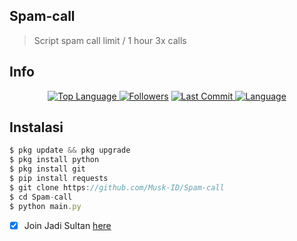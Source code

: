 ## Spam-call
> Script spam call limit / 1 hour 3x calls
## Info
<p align="center">
 <a href="https://github.com/Musk-ID">
    <img alt="Top Language" src="https://img.shields.io/github/languages/top/Musk-ID/Spam-call.svg"/>
  </a>
<a href="https://github.com/Musk-ID/followers">
  <img title="Followers" src="https://img.shields.io/github/followers/Musk-ID?label=Followers&color=blue&style=flat-square"></a>
<a href="https://github.com/Musk-ID/Anime-Tracker/stargazers/">
<a href="https://github.com/Musk-ID">
  <img alt="Last Commit" src="https://img.shields.io/github/last-commit/Musk-ID/Spam-call.svg"/>
</a>
<a href="https://github.com/Musk-ID">
  <img alt="Language" src="https://img.shields.io/github/languages/count/Musk-ID/Spam-call.svg"/>
</a>
</div>
</p>

## Instalasi
```js
$ pkg update && pkg upgrade
$ pkg install python
$ pkg install git
$ pip install requests
$ git clone https://github.com/Musk-ID/Spam-call
$ cd Spam-call
$ python main.py
```
- [X] Join Jadi Sultan [here](https://rotf.lol/Cryptoshi)
